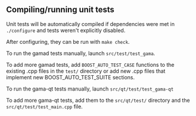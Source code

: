 Compiling/running unit tests
------------------------------------

Unit tests will be automatically compiled if dependencies were met in `./configure`
and tests weren't explicitly disabled.

After configuring, they can be run with `make check`.

To run the gamad tests manually, launch `src/test/test_gama`.

To add more gamad tests, add `BOOST_AUTO_TEST_CASE` functions to the existing
.cpp files in the `test/` directory or add new .cpp files that
implement new BOOST_AUTO_TEST_SUITE sections.

To run the gama-qt tests manually, launch `src/qt/test/test_gama-qt`

To add more gama-qt tests, add them to the `src/qt/test/` directory and
the `src/qt/test/test_main.cpp` file.
